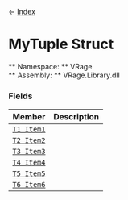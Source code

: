 ← [Index](index.md)
# MyTuple Struct
** Namespace: ** VRage  
** Assembly: ** VRage.Library.dll  
### Fields
|Member|Description|
|---|---|
|[`T1 Item1`](VRage.Item1.md)||
|[`T2 Item2`](VRage.Item2.md)||
|[`T3 Item3`](VRage.Item3.md)||
|[`T4 Item4`](VRage.Item4.md)||
|[`T5 Item5`](VRage.Item5.md)||
|[`T6 Item6`](VRage.Item6.md)||

